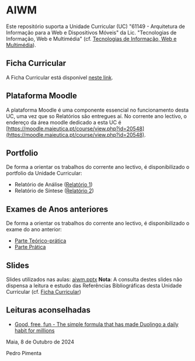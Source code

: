 # AIWM

Este repositório suporta a Unidade Curricular (UC) "61149 - Arquitetura de Informação para a Web e Dispositivos Móveis" da Lic. "Tecnologias de Informação, Web e Multimédia" (cf. [Tecnologias de Informação, Web e Multimédia](https://www.ipmaia.pt/pt/ensino/oferta-formativa/licenciaturas/tecnologias-informacao-web-multimedia)).


## Ficha Curricular

A Ficha Curricular está disponível [neste link](https://docs.google.com/document/d/1fhE79-4ilop4PHRKI3yc1ZhUR9deNRZ2lC-mbpGTrB0/edit). 


## Plataforma Moodle

A plataforma Moodle é uma componente essencial no funcionamento desta UC, uma vez que so Relatórios são entregues aí.
No corrente ano lectivo, o endereço da área moodle dedicado a esta UC é [https://moodle.maieutica.pt/course/view.php?id=20548](https://moodle.maieutica.pt/course/view.php?id=20548). 


## Portfolio

De forma a orientar os trabalhos do corrente ano lectivo, é disponibilizado o portfolio da Unidade Curricular:
- Relatório de Análise ([Relatório 1](./Relat%C3%B3rio%201))
- Relatório de Síntese ([Relatório 2](./Relat%C3%B3rio%202))

## Exames de Anos anteriores

De forma a orientar os trabalhos do corrente ano lectivo, é disponibilizado o exame do ano anterior:
- [Parte Teórico-prática](./Exames/Exame%2016Jan2023%20(teo-prat).pdf)
- [Parte Prática](./Exames/Exame%2016Jan2023%20(pratica).pdf)

## Slides
Slides utilizados nas aulas: [aiwm.pptx](./AIWM.pptx)
**Nota**: A consulta destes slides não dispensa a leitura e estudo das Referências Bibliográficas desta Unidade Curricular (cf. [Ficha Curricular](https://docs.google.com/document/d/1fhE79-4ilop4PHRKI3yc1ZhUR9deNRZ2lC-mbpGTrB0/edit))


## Leituras aconselhadas

- [Good, free, fun - The simple formula that has made Duolingo a daily habit for millions](./docs/Good,%20free,%20fun%20-%20The%20simple%20formula%20that%20has%20made%20Duolingo%20a%20daily%20habit%20for%20millions.pdf)


Maia, 8 de Outubro de 2024

Pedro Pimenta
